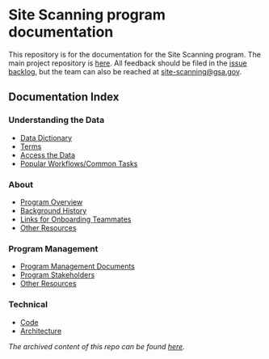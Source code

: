 # Site Scanning program documentation

This repository is for the documentation for the Site Scanning program.  The main project repository is [here](https://github.com/GSA/site-scanning).  All feedback should be filed in the [issue backlog](https://github.com/GSA/site-scanning/issues), but the team can also be reached at site-scanning@gsa.gov.


## Documentation Index 

### Understanding the Data
* [Data Dictionary](/data/Site_Scanning_Data_Dictionary.csv)
* [Terms](/pages/terms.md)
* [Access the Data](https://digital.gov/guides/site-scanning/data/)
* [Popular Workflows/Common Tasks](https://github.com/18F/site-scanning-documentation/blob/main/pages/workflows.md)

### About 

* [Program Overview](/about/about-the-program.md)
* [Background History](/about/project-management/project-history.md)
* [Links for Onboarding Teammates](/about/project-management/onboarding-links.md)
* [Other Resources](https://github.com/18F/site-scanning-documentation/tree/main/about)

### Program Management
* [Program Management Documents](/about/project-management) 
* [Program Stakeholders](/about/stakeholders.md)
* [Other Resources](/about/project-management#readme)

### Technical 

* [Code](https://github.com/GSA/site-scanning-engine)
* [Architecture](https://github.com/GSA/site-scanning-engine/blob/main/docs/architecture/README.md)
  
  
_The archived content of this repo can be found [here](https://github.com/18F/site-scanning-documentation/tree/main/about/version-1-archive)._
  
